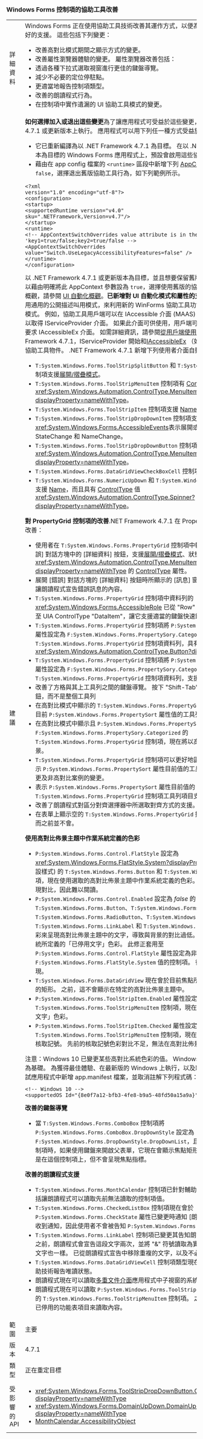 ### <a name="accessibility-improvements-in-windows-forms-controls"></a>Windows Forms 控制項的協助工具改善

|   |   |
|---|---|
|詳細資料|Windows Forms 正在使用協助工具技術改善其運作方式，以便為 Windows Forms 客戶提供更好的支援。 這些包括下列變更：<ul><li>改善高對比模式期間之顯示方式的變更。</li><li>改善屬性瀏覽器體驗的變更。 屬性瀏覽器改善包括：</li><li>透過各種下拉式選取視窗進行更佳的鍵盤導覽。</li><li>減少不必要的定位停駐點。</li><li>更適當地報告控制項類型。</li><li>改善的朗讀程式行為。</li><li>在控制項中實作遺漏的 UI 協助工具模式的變更。</li></ul>|
|建議|<strong>如何選擇加入或退出這些變更</strong>為了讓應用程式可受益於這些變更，它必須在 .NET Framework 4.7.1 或更新版本上執行。 應用程式可以用下列任一種方式受益於這些變更：<ul><li>它已重新編譯為以 .NET Framework 4.7.1 為目標。 在以 .NET Framework 4.7.1 或更新版本為目標的 Windows Forms 應用程式上，預設會啟用這些協助工具變更。</li><li>藉由在 app config 檔案的 <code>&lt;runtime&gt;</code> 區段中新增下列 [AppContext 參數](~/docs/framework/configure-apps/file-schema/runtime/appcontextswitchoverrides-element.md)，並將它設定為 <code>false</code>，選擇退出舊版協助工具行為，如下列範例所示。</li></ul><pre><code class="language-xml">&lt;?xml version=&quot;1.0&quot; encoding=&quot;utf-8&quot;?&gt;&#13;&#10;&lt;configuration&gt;&#13;&#10;&lt;startup&gt;&#13;&#10;&lt;supportedRuntime version=&quot;v4.0&quot; sku=&quot;.NETFramework,Version=v4.7&quot;/&gt;&#13;&#10;&lt;/startup&gt;&#13;&#10;&lt;runtime&gt;&#13;&#10;&lt;!-- AppContextSwitchOverrides value attribute is in the form of &#39;key1=true/false;key2=true/false  --&gt;&#13;&#10;&lt;AppContextSwitchOverrides value=&quot;Switch.UseLegacyAccessibilityFeatures=false&quot; /&gt;&#13;&#10;&lt;/runtime&gt;&#13;&#10;&lt;/configuration&gt;&#13;&#10;</code></pre>以 .NET Framework 4.7.1 或更新版本為目標，並且想要保留舊版協助工具行為的應用程式，可以藉由明確將此 AppContext 參數設為 <code>true</code>，選擇使用舊版的協助工具功能。如需 UI 自動化的概觀，請參閱 [UI 自動化概觀](~/docs/framework/ui-automation/ui-automation-overview.md)。<strong>已新增對 UI 自動化模式和屬性的支援</strong>協助工具用戶端可以藉由使用通用的公開描述叫用模式，來利用新的 WinForms 協助工具功能。 這些不是 WinForms 特有模式。 例如，協助工具用戶端可以在 IAccessible 介面 (MAAS) 上呼叫 QueryInterface 方法，以取得 IServiceProvider 介面。 如果此介面可供使用，用戶端可以使用其 QueryService 方法來要求 IAccessibleEx 介面。 如需詳細資訊，請參閱[從用戶端使用 IAccessibleEx](https://msdn.microsoft.com/library/windows/desktop/dd561924.aspx)。 從.NET Framework 4.7.1，IServiceProvider 開始和[IAccessibleEx](https://msdn.microsoft.com/library/windows/desktop/dd561898.aspx) （如果適用的話） 可供 WinForms 協助工具物件。 .NET Framework 4.7.1 新增下列使用者介面自動化模式和屬性的支援：<ul><li><code>T:System.Windows.Forms.ToolStripSplitButton</code> 和 <code>T:System.Windows.Forms.ComboBox</code> 控制項支援[展開/摺疊模式](~/docs/framework/ui-automation/implementing-the-ui-automation-expandcollapse-control-pattern.md)。</li><li><code>T:System.Windows.Forms.ToolStripMenuItem</code> 控制項有 [ControlType](~/docs/framework/ui-automation/ui-automation-support-for-the-menubar-control-type.md) 屬性值 <xref:System.Windows.Automation.ControlType.MenuItem?displayProperty=nameWithType>。</li><li><code>T:System.Windows.Forms.ToolStripItem</code> 控制項支援 [Name](xref:System.Windows.Automation.AutomationElement.NameProperty) 屬性和[展開/摺疊模式](~/docs/framework/ui-automation/implementing-the-ui-automation-expandcollapse-control-pattern.md)。</li><li><code>T:System.Windows.Forms.ToolStripDropDownItem</code> 控制項支援 <xref:System.Windows.Forms.AccessibleEvents>表示展開或摺疊下拉式清單時的 StateChange 和 NameChange。</li><li><code>T:System.Windows.Forms.ToolStripDropDownButton</code> 控制項具有 [ControlType](~/docs/framework/ui-automation/ui-automation-support-for-the-menubar-control-type.md) 屬性值 <xref:System.Windows.Automation.ControlType.MenuItem?displayProperty=nameWithType>。</li><li><code>T:System.Windows.Forms.DataGridViewCheckBoxCell</code> 控制項支援[切換模式](xref:System.Windows.Automation.TogglePattern)。</li><li><code>T:System.Windows.Forms.NumericUpDown</code> 和 <code>T:System.Windows.Forms.DomainUpDown</code> 控制項支援 [Name](xref:System.Windows.Automation.AutomationElement.NameProperty)，而且具有 [ControlType](~/docs/framework/ui-automation/ui-automation-support-for-the-spinner-control-type.md) 值 <xref:System.Windows.Automation.ControlType.Spinner?displayProperty=nameWithType>。</li></ul><strong>對 PropertyGrid 控制項的改善</strong>.NET Framework 4.7.1 在 PropertyBrowser 控制項中新增下列改善：<ul><li>使用者在 <code>T:System.Windows.Forms.PropertyGrid</code> 控制項中輸入不正確的值時所顯示之 [錯誤] 對話方塊中的 [詳細資料] 按鈕，支援[展開/摺疊模式](~/docs/framework/ui-automation/implementing-the-ui-automation-expandcollapse-control-pattern.md)、狀態與名稱變更通知，以及值為 <xref:System.Windows.Automation.ControlType.MenuItem?displayProperty=nameWithType> 的 [ControlType](~/docs/framework/ui-automation/ui-automation-support-for-the-menubar-control-type.md) 屬性。</li><li>展開 [錯誤] 對話方塊的 [詳細資料] 按鈕時所顯示的 [訊息] 窗格，現在可透過鍵盤存取，並可讓朗讀程式宣告錯誤訊息的內容。</li><li><code>T:System.Windows.Forms.PropertyGrid</code> 控制項中資料列的 <xref:System.Windows.Forms.AccessibleRole> 已從 &quot;Row&quot; 變更為 &quot;Cell&quot;。 此資料格會對應至 UIA ControlType &quot;DataItem&quot;，讓它支援適當的鍵盤快速鍵和朗讀程式宣告。</li><li><code>T:System.Windows.Forms.PropertyGrid</code> 控制項將 <code>P:System.Windows.Forms.PropertySort</code> 屬性設定為 <code>F:System.Windows.Forms.PropertySory.Categorized</code> 時代表標頭項目的 <code>T:System.Windows.Forms.PropertyGrid</code> 控制項資料列，具有 [ControlType](~/docs/framework/ui-automation/ui-automation-support-for-the-menubar-control-type.md) 屬性值 <xref:System.Windows.Automation.ControlType.Button?displayProperty=nameWithType></li><li><code>T:System.Windows.Forms.PropertyGrid</code> 控制項將 <code>P:System.Windows.Forms.PropertySort</code> 屬性設定為 <code>F:System.Windows.Forms.PropertySory.Categorized</code> 時代表標頭項目的 <code>T:System.Windows.Forms.PropertyGrid</code> 控制項資料列，支援[展開/摺疊模式](~/docs/framework/ui-automation/implementing-the-ui-automation-expandcollapse-control-pattern.md)。</li><li>改善了方格與其上工具列之間的鍵盤導覽。 按下 &quot;Shift-Tab&quot; 現在會選取第一個工具列按鈕，而不是整個工具列</li><li>在高對比模式中顯示的 <code>T:System.Windows.Forms.PropertyGrid</code> 控制項，現在會圍繞對應於目前 <code>P:System.Windows.Forms.PropertySort</code> 屬性值的工具列按鈕繪製焦點矩形。</li><li>在高對比模式中顯示且 <code>P:System.Windows.Forms.PropertySort</code> 屬性設定為 <code>F:System.Windows.Forms.PropertySory.Categorized</code> 的 <code>T:System.Windows.Forms.PropertyGrid</code> 控制項，現在將以高對比的色彩顯示分類標頭的背景。</li><li><code>T:System.Windows.Forms.PropertyGrid</code> 控制項可以更好地區別具有焦點的工具列項目與表示 <code>P:System.Windows.Forms.PropertySort</code> 屬性目前值的工具列項目。 此修正包含高對比變更及非高對比案例的變更。</li><li>表示 <code>P:System.Windows.Forms.PropertySort</code> 屬性目前值的 <code>T:System.Windows.Forms.PropertyGrid</code> 控制項工具列項目支援[切換模式](xref:System.Windows.Automation.TogglePattern)。</li><li>改善了朗讀程式對區分對齊選擇器中所選取對齊方式的支援。</li><li>在表單上顯示空的 <code>T:System.Windows.Forms.PropertyGrid</code> 控制項時，它現在會接收焦點，而之前並不會。</li></ul><strong>使用高對比佈景主題中作業系統定義的色彩</strong><ul><li><code>P:System.Windows.Forms.Control.FlatStyle</code> 設定為 <xref:System.Windows.Forms.FlatStyle.System?displayProperty=nameWithType> (這是預設樣式) 的 <code>T:System.Windows.Forms.Button</code> 和 <code>T:System.Windows.Forms.CheckBox</code> 控制項，現在使用選取的高對比佈景主題中作業系統定義的色彩。 以往，文字和背景色彩不會呈現對比，因此難以閱讀。</li><li><code>P:System.Windows.Forms.Control.Enabled</code> 設定為 <em>false</em> 的 <code>T:System.Windows.Forms.Button</code>、<code>T:System.Windows.Forms.CheckBox</code>、<code>T:System.Windows.Forms.RadioButton</code>、<code>T:System.Windows.Forms.Label</code>、<code>T:System.Windows.Forms.LinkLabel</code> 和 <code>T:System.Windows.Forms.GroupBox</code>，使用了陰影色彩來呈現高對比佈景主題中的文字，導致與背景的對比過低。 現在，這些控制項使用作業系統所定義的「已停用文字」色彩。 此修正套用至 <code>P:System.Windows.Forms.Control.FlatStyle</code> 屬性設定為非 <code>F:System.Windows.Forms.FlatStyle.System</code> 值的控制項。 後者的控制項是由作業系統呈現。</li><li><code>T:System.Windows.Forms.DataGridView</code> 現在會於目前焦點所在的儲存格內容周圍呈現可見的矩形。 之前，這不會顯示在特定的高對比佈景主題中。</li><li><code>P:System.Windows.Forms.ToolStripItem.Enabled</code> 屬性設定為 <em>false</em> 的 <code>T:System.Windows.Forms.ToolStripMenuItem</code> 控制項，現在使用作業系統所定義的「已停用文字」色彩。</li><li><code>P:System.Windows.Forms.ToolStripItem.Checked</code> 屬性設定為 <em>true</em> 的 <code>T:System.Windows.Forms.ToolStripMenuItem</code> 控制項，現在以對比的系統色彩呈現相關聯的核取記號。  先前的核取記號色彩對比不足，無法在高對比佈景主題中顯示。</li></ul>注意：Windows 10 已變更某些高對比系統色彩的值。 Windows Forms 架構是以 Win32 架構為基礎。 為獲得最佳體驗、在最新版的 Windows 上執行，以及新增最新作業系統變更，請在測試應用程式中新增 app.manifest 檔案，並取消註解下列程式碼：<pre><code>&lt;!-- Windows 10 --&gt;&#13;&#10;&lt;supportedOS Id=&quot;{8e0f7a12-bfb3-4fe8-b9a5-48fd50a15a9a}&quot; /&gt;&#13;&#10;</code></pre><strong>改善的鍵盤導覽</strong><ul><li>當 <code>T:System.Windows.Forms.ComboBox</code> 控制項將 <code>P:System.Windows.Forms.ComboBox.DropDownStyle</code> 設定為 <code>F:System.Windows.Forms.DropDownStyle.DropDownList</code>，且它是表單中定位順序的第一個控制項時，如果使用鍵盤來開啟父表單，它現在會顯示焦點矩形。 在這項變更之前，鍵盤焦點是在這個控制項上，但不會呈現焦點指標。</li></ul><strong>改善的朗讀程式支援</strong><ul><li><code>T:System.Windows.Forms.MonthCalendar</code> 控制項已針對輔助技術新增存取控制項的支援，包括讓朗讀程式可以讀取先前無法讀取的控制項值。</li><li><code>T:System.Windows.Forms.CheckedListBox</code> 控制項現在會於 <code>P:System.Windows.Forms.CheckState</code> 屬性已變更時通知 [朗讀程式]。 之前，朗讀程式不會收到通知，因此使用者不會被告知 <code>P:System.Windows.Forms.CheckState</code> 已更新。</li><li><code>T:System.Windows.Forms.LinkLabel</code> 控制項已變更其告知朗讀程式有關控制項文字的方式。 之前，朗讀程式會宣告這段文字兩次，並將 &quot;&amp;&quot; 符號讀取為實際文字，即使使用者看不到這些文字也一樣。 已從朗讀程式宣告中移除重複的文字，以及不必要的 &quot;&amp;&quot; 符號。</li><li><code>T:System.Windows.Forms.DataGridViewCell</code> 控制項類型現在會正確地向朗讀程式和其他輔助技術報告唯讀狀態。</li><li>朗讀程式現在可以讀取[多重文件介面](~/docs/framework/winforms/advanced/multiple-document-interface-mdi-applications.md)應用程式中子視窗的系統功能表。</li><li>朗讀程式現在可以讀取 <code>P:System.Windows.Forms.ToolStripItem.Enabled</code> 屬性設定為 <em>false</em> 的 <code>T:System.Windows.Forms.ToolStripMenuItem</code> 控制項。 之前，朗讀程式無法將焦點放在已停用的功能表項目來讀取內容。</li></ul>|
|範圍|主要|
|版本|4.7.1|
|類型|正在重定目標|
|受影響的 API|<ul><li><xref:System.Windows.Forms.ToolStripDropDownButton.CreateAccessibilityInstance?displayProperty=nameWithType></li><li><xref:System.Windows.Forms.DomainUpDown.DomainUpDownAccessibleObject.Name?displayProperty=nameWithType></li><li>[MonthCalendar.AccessibilityObject](xref:System.Windows.Forms.Control.AccessibilityObject)</li></ul>|

